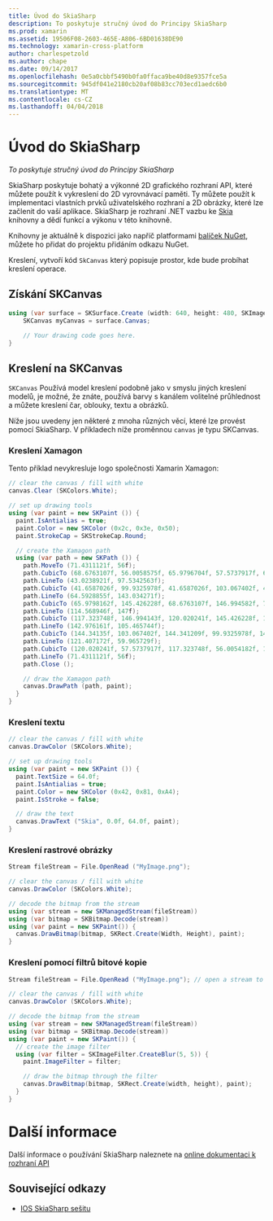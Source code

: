 ```yaml
---
title: Úvod do SkiaSharp
description: To poskytuje stručný úvod do Principy SkiaSharp
ms.prod: xamarin
ms.assetid: 19506F08-2603-465E-A806-6BD01638DE90
ms.technology: xamarin-cross-platform
author: charlespetzold
ms.author: chape
ms.date: 09/14/2017
ms.openlocfilehash: 0e5a0cbbf5490b0fa0ffaca9be40d8e9357fce5a
ms.sourcegitcommit: 945df041e2180cb20af08b83cc703ecd1aedc6b0
ms.translationtype: MT
ms.contentlocale: cs-CZ
ms.lasthandoff: 04/04/2018
---
```

# <a name="an-introduction-to-skiasharp"></a>Úvod do SkiaSharp

_To poskytuje stručný úvod do Principy SkiaSharp_

SkiaSharp poskytuje bohatý a výkonné 2D grafického rozhraní API, které můžete použít k vykreslení do 2D vyrovnávací paměti.  Ty můžete použít k implementaci vlastních prvků uživatelského rozhraní a 2D obrázky, které lze začlenit do vaší aplikace.  SkiaSharp je rozhraní .NET vazbu ke [Skia](https://skia.org) knihovny a dědí funkcí a výkonu v této knihovně.

Knihovny je aktuálně k dispozici jako napříč platformami [balíček NuGet](https://www.nuget.org/packages/SkiaSharp), můžete ho přidat do projektu přidáním odkazu NuGet.

Kreslení, vytvoří kód `SkCanvas` který popisuje prostor, kde bude probíhat kreslení operace.

## <a name="obtaining-an-skcanvas"></a>Získání SKCanvas

```csharp
using (var surface = SKSurface.Create (width: 640, height: 480, SKImageInfo.PlatformColorType, SKAlphaType.Premul)) {
    SKCanvas myCanvas = surface.Canvas;

    // Your drawing code goes here.
}
```

## <a name="drawing-on-skcanvas"></a>Kreslení na SKCanvas

`SKCanvas` Používá model kreslení podobně jako v smyslu jiných kreslení modelů, je možné, že znáte, používá barvy s kanálem volitelné průhlednost a můžete kreslení čar, oblouky, textu a obrázků.

Níže jsou uvedeny jen některé z mnoha různých věcí, které lze provést pomocí SkiaSharp.  V příkladech níže proměnnou `canvas` je typu SKCanvas.

### <a name="drawing-xamagon"></a>Kreslení Xamagon

Tento příklad nevykresluje logo společnosti Xamarin Xamagon:

```csharp
// clear the canvas / fill with white
canvas.Clear (SKColors.White);

// set up drawing tools
using (var paint = new SKPaint ()) {
  paint.IsAntialias = true;
  paint.Color = new SKColor (0x2c, 0x3e, 0x50);
  paint.StrokeCap = SKStrokeCap.Round;

  // create the Xamagon path
  using (var path = new SKPath ()) {
    path.MoveTo (71.4311121f, 56f);
    path.CubicTo (68.6763107f, 56.0058575f, 65.9796704f, 57.5737917f, 64.5928855f, 59.965729f);
    path.LineTo (43.0238921f, 97.5342563f);
    path.CubicTo (41.6587026f, 99.9325978f, 41.6587026f, 103.067402f, 43.0238921f, 105.465744f);
    path.LineTo (64.5928855f, 143.034271f);
    path.CubicTo (65.9798162f, 145.426228f, 68.6763107f, 146.994582f, 71.4311121f, 147f);
    path.LineTo (114.568946f, 147f);
    path.CubicTo (117.323748f, 146.994143f, 120.020241f, 145.426228f, 121.407172f, 143.034271f);
    path.LineTo (142.976161f, 105.465744f);
    path.CubicTo (144.34135f, 103.067402f, 144.341209f, 99.9325978f, 142.976161f, 97.5342563f);
    path.LineTo (121.407172f, 59.965729f);
    path.CubicTo (120.020241f, 57.5737917f, 117.323748f, 56.0054182f, 114.568946f, 56f);
    path.LineTo (71.4311121f, 56f);
    path.Close ();

    // draw the Xamagon path
    canvas.DrawPath (path, paint);
  }
}
```

### <a name="drawing-text"></a>Kreslení textu

```csharp
// clear the canvas / fill with white
canvas.DrawColor (SKColors.White);

// set up drawing tools
using (var paint = new SKPaint ()) {
  paint.TextSize = 64.0f;
  paint.IsAntialias = true;
  paint.Color = new SKColor (0x42, 0x81, 0xA4);
  paint.IsStroke = false;

  // draw the text
  canvas.DrawText ("Skia", 0.0f, 64.0f, paint);
}
```

### <a name="drawing-bitmaps"></a>Kreslení rastrové obrázky

```csharp
Stream fileStream = File.OpenRead ("MyImage.png");

// clear the canvas / fill with white
canvas.DrawColor (SKColors.White);

// decode the bitmap from the stream
using (var stream = new SKManagedStream(fileStream))
using (var bitmap = SKBitmap.Decode(stream))
using (var paint = new SKPaint()) {
  canvas.DrawBitmap(bitmap, SKRect.Create(Width, Height), paint);
}
```

### <a name="drawing-with-image-filters"></a>Kreslení pomocí filtrů bitové kopie

```csharp
Stream fileStream = File.OpenRead ("MyImage.png"); // open a stream to an image file

// clear the canvas / fill with white
canvas.DrawColor (SKColors.White);

// decode the bitmap from the stream
using (var stream = new SKManagedStream(fileStream))
using (var bitmap = SKBitmap.Decode(stream))
using (var paint = new SKPaint()) {
  // create the image filter
  using (var filter = SKImageFilter.CreateBlur(5, 5)) {
    paint.ImageFilter = filter;

    // draw the bitmap through the filter
    canvas.DrawBitmap(bitmap, SKRect.Create(width, height), paint);
  }
}
```

# <a name="more-information"></a>Další informace

Další informace o používání SkiaSharp naleznete na [online dokumentaci k rozhraní API](https://developer.xamarin.com/api/namespace/SkiaSharp/)


## <a name="related-links"></a>Související odkazy

- [IOS SkiaSharp sešitu](https://developer.xamarin.com/workbooks/graphics/skiasharp/logo/skialogo-ios.workbook)
